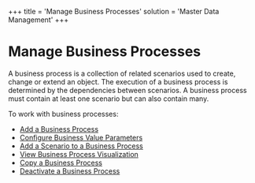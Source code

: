 +++
title = 'Manage Business Processes'
solution = 'Master Data Management'
+++

# Manage Business Processes

A business process is a collection of related scenarios used to create,
change or extend an object. The execution of a business process is
determined by the dependencies between scenarios. A business process
must contain at least one scenario but can also contain many.

To work with business processes:

  - [Add a Business Process](Add_Business_Process)
  - [Configure Business Value
    Parameters](Configure_Business_Value_Parameters)
  - [Add a Scenario to a Business
    Process](Add_a_Scenario_to_a_Business_Process)
  - [View Business Process
    Visualization](View_Business%20_Process_Visualization)
  - [Copy a Business Process](Copy_a_Business_Process)
  - [Deactivate a Business Process](Deactivate_Business_Process)
